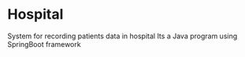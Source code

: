 # Hospital
System for recording patients data in hospital
Its a Java program using SpringBoot framework
